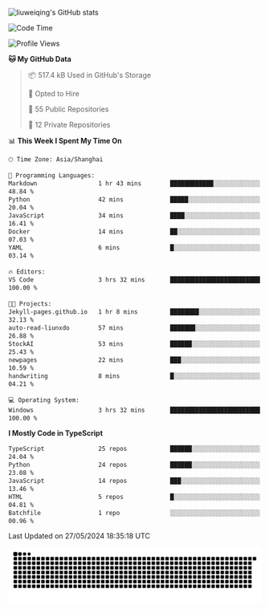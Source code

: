 ![liuweiqing's GitHub stats](https://github-readme-stats.vercel.app/api?username=14790897&show_icons=true&locale=cn&include_all_commits=true&count_private=true)

<!--START_SECTION:waka-->
![Code Time](http://img.shields.io/badge/Code%20Time-1%2C010%20hrs%2038%20mins-blue)

![Profile Views](http://img.shields.io/badge/Profile%20Views-36-blue)

**🐱 My GitHub Data** 

> 📦 517.4 kB Used in GitHub's Storage 
 > 
> 💼 Opted to Hire
 > 
> 📜 55 Public Repositories 
 > 
> 🔑 12 Private Repositories 
 > 
📊 **This Week I Spent My Time On** 

```text
🕑︎ Time Zone: Asia/Shanghai

💬 Programming Languages: 
Markdown                 1 hr 43 mins        ████████████░░░░░░░░░░░░░   48.84 % 
Python                   42 mins             █████░░░░░░░░░░░░░░░░░░░░   20.04 % 
JavaScript               34 mins             ████░░░░░░░░░░░░░░░░░░░░░   16.41 % 
Docker                   14 mins             ██░░░░░░░░░░░░░░░░░░░░░░░   07.03 % 
YAML                     6 mins              █░░░░░░░░░░░░░░░░░░░░░░░░   03.14 % 

🔥 Editors: 
VS Code                  3 hrs 32 mins       █████████████████████████   100.00 % 

🐱‍💻 Projects: 
Jekyll-pages.github.io   1 hr 8 mins         ████████░░░░░░░░░░░░░░░░░   32.13 % 
auto-read-liunxdo        57 mins             ███████░░░░░░░░░░░░░░░░░░   26.88 % 
StockAI                  53 mins             ██████░░░░░░░░░░░░░░░░░░░   25.43 % 
newpages                 22 mins             ███░░░░░░░░░░░░░░░░░░░░░░   10.59 % 
handwriting              8 mins              █░░░░░░░░░░░░░░░░░░░░░░░░   04.21 % 

💻 Operating System: 
Windows                  3 hrs 32 mins       █████████████████████████   100.00 % 
```

**I Mostly Code in TypeScript** 

```text
TypeScript               25 repos            ██████░░░░░░░░░░░░░░░░░░░   24.04 % 
Python                   24 repos            ██████░░░░░░░░░░░░░░░░░░░   23.08 % 
JavaScript               14 repos            ███░░░░░░░░░░░░░░░░░░░░░░   13.46 % 
HTML                     5 repos             █░░░░░░░░░░░░░░░░░░░░░░░░   04.81 % 
Batchfile                1 repo              ░░░░░░░░░░░░░░░░░░░░░░░░░   00.96 % 
```




 Last Updated on 27/05/2024 18:35:18 UTC
<!--END_SECTION:waka-->

<picture>
  <source media="(prefers-color-scheme: dark)" srcset="https://raw.githubusercontent.com/14790897/14790897/output/github-contribution-grid-snake-dark.svg" />
  <source media="(prefers-color-scheme: light)" srcset="https://raw.githubusercontent.com/14790897/14790897/output/github-contribution-grid-snake.svg" />
  <img alt="github-snake" src="https://raw.githubusercontent.com/14790897/14790897/output/github-contribution-grid-snake.svg" />
</picture>
